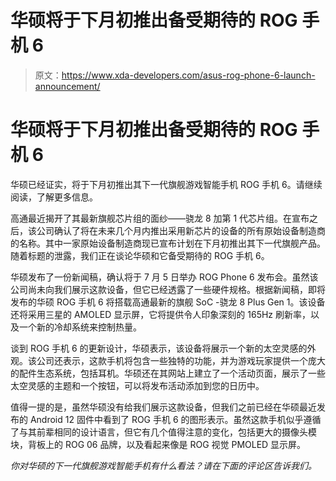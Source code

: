 # 华硕将于下月初推出备受期待的 ROG 手机 6

> 原文：<https://www.xda-developers.com/asus-rog-phone-6-launch-announcement/>

# 华硕将于下月初推出备受期待的 ROG 手机 6

华硕已经证实，将于下月初推出其下一代旗舰游戏智能手机 ROG 手机 6。请继续阅读，了解更多信息。

高通最近揭开了其最新旗舰芯片组的面纱——骁龙 8 加第 1 代芯片组。在宣布之后，该公司确认了将在未来几个月内推出采用新芯片的设备的所有原始设备制造商的名称。其中一家原始设备制造商现已宣布计划在下月初推出其下一代旗舰产品。随着标题的泄露，我们正在谈论华硕和它备受期待的 ROG 手机 6。

华硕发布了一份新闻稿，确认将于 7 月 5 日举办 ROG Phone 6 发布会。虽然该公司尚未向我们展示这款设备，但它已经透露了一些硬件规格。根据新闻稿，即将发布的华硕 ROG 手机 6 将搭载高通最新的旗舰 SoC -骁龙 8 Plus Gen 1。该设备还将采用三星的 AMOLED 显示屏，它将提供令人印象深刻的 165Hz 刷新率，以及一个新的冷却系统来控制热量。

谈到 ROG 手机 6 的更新设计，华硕表示，该设备将展示一个新的太空灵感的外观。该公司还表示，这款手机将包含一些独特的功能，并为游戏玩家提供一个庞大的配件生态系统，包括耳机。华硕还在其网站上建立了一个活动页面，展示了一些太空灵感的主题和一个按钮，可以将发布活动添加到您的日历中。

值得一提的是，虽然华硕没有给我们展示这款设备，但我们之前已经在华硕最近发布的 Android 12 固件中看到了 ROG 手机 6 的图形表示。虽然这款手机似乎遵循了与其前辈相同的设计语言，但它有几个值得注意的变化，包括更大的摄像头模块，背板上的 ROG 06 品牌，以及看起来像是 ROG 视觉 PMOLED 显示屏。

*你对华硕的下一代旗舰游戏智能手机有什么看法？请在下面的评论区告诉我们。*